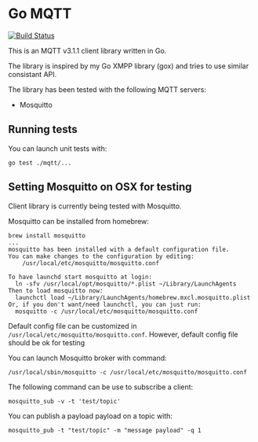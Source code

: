 # Go MQTT

[![Build Status](https://travis-ci.com/processone/gomqtt.svg?token=LakYdvhZT6modd2ZxnSR&branch=master)](https://travis-ci.com/processone/gomqtt)

This is an MQTT v3.1.1 client library written in Go.

The library is inspired by my Go XMPP library (gox) and tries to use similar consistant API.

The library has been tested with the following MQTT servers:

- Mosquitto

## Running tests

You can launch unit tests with:

    go test ./mqtt/...

## Setting Mosquitto on OSX for testing

Client library is currently being tested with Mosquitto.

Mosquitto can be installed from homebrew:

```
brew install mosquitto
...
mosquitto has been installed with a default configuration file.
You can make changes to the configuration by editing:
    /usr/local/etc/mosquitto/mosquitto.conf

To have launchd start mosquitto at login:
  ln -sfv /usr/local/opt/mosquitto/*.plist ~/Library/LaunchAgents
Then to load mosquitto now:
  launchctl load ~/Library/LaunchAgents/homebrew.mxcl.mosquitto.plist
Or, if you don't want/need launchctl, you can just run:
  mosquitto -c /usr/local/etc/mosquitto/mosquitto.conf
```

Default config file can be customized in `/usr/local/etc/mosquitto/mosquitto.conf`.
However, default config file should be ok for testing

You can launch Mosquitto broker with command:

```
/usr/local/sbin/mosquitto -c /usr/local/etc/mosquitto/mosquitto.conf
```

The following command can be use to subscribe a client:

```
mosquitto_sub -v -t 'test/topic'
```

You can publish a payload payload on a topic with:

```
mosquitto_pub -t "test/topic" -m "message payload" -q 1
```
